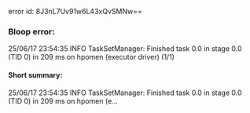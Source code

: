 error id: 8J3nL7Uv91w6L43xQvSMNw==
### Bloop error:

25/06/17 23:54:35 INFO TaskSetManager: Finished task 0.0 in stage 0.0 (TID 0) in 209 ms on hpomen (executor driver) (1/1)
#### Short summary: 

25/06/17 23:54:35 INFO TaskSetManager: Finished task 0.0 in stage 0.0 (TID 0) in 209 ms on hpomen (e...